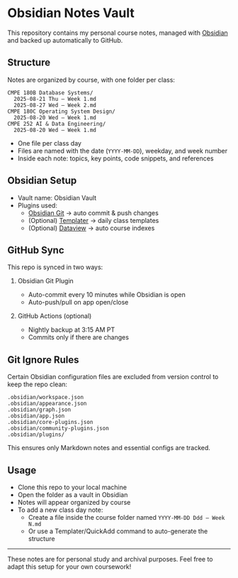 # Obsidian Notes Vault

This repository contains my personal course notes, managed with [Obsidian](https://obsidian.md/) and backed up automatically to GitHub.

## Structure

Notes are organized by course, with one folder per class:

```
CMPE 180B Database Systems/
  2025-08-21 Thu – Week 1.md
  2025-08-27 Wed – Week 2.md
CMPE 180C Operating System Design/
  2025-08-20 Wed – Week 1.md
CMPE 252 AI & Data Engineering/
  2025-08-20 Wed – Week 1.md
```

- One file per class day  
- Files are named with the date (`YYYY-MM-DD`), weekday, and week number  
- Inside each note: topics, key points, code snippets, and references

## Obsidian Setup

- Vault name: Obsidian Vault
- Plugins used:
  - [Obsidian Git](https://github.com/denolehov/obsidian-git) → auto commit & push changes
  - (Optional) [Templater](https://github.com/SilentVoid13/Templater) → daily class templates
  - (Optional) [Dataview](https://github.com/blacksmithgu/obsidian-dataview) → auto course indexes

## GitHub Sync

This repo is synced in two ways:

1. Obsidian Git Plugin  
   - Auto-commit every 10 minutes while Obsidian is open  
   - Auto-push/pull on app open/close  

2. GitHub Actions (optional)  
   - Nightly backup at 3:15 AM PT  
   - Commits only if there are changes  

## Git Ignore Rules

Certain Obsidian configuration files are excluded from version control to keep the repo clean:

```
.obsidian/workspace.json
.obsidian/appearance.json
.obsidian/graph.json
.obsidian/app.json
.obsidian/core-plugins.json
.obsidian/community-plugins.json
.obsidian/plugins/
```

This ensures only Markdown notes and essential configs are tracked.

## Usage

- Clone this repo to your local machine
- Open the folder as a vault in Obsidian
- Notes will appear organized by course
- To add a new class day note:
  - Create a file inside the course folder named `YYYY-MM-DD Ddd – Week N.md`
  - Or use a Templater/QuickAdd command to auto-generate the structure

---

These notes are for personal study and archival purposes. Feel free to adapt this setup for your own coursework!

